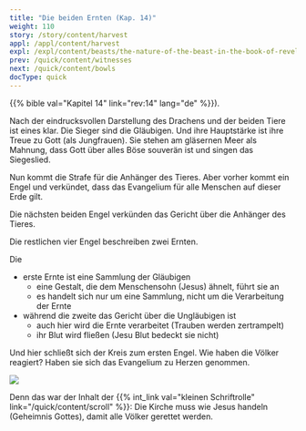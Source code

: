 ```yaml
---
title: "Die beiden Ernten (Kap. 14)"
weight: 110
story: /story/content/harvest
appl: /appl/content/harvest
expl: /expl/content/beasts/the-nature-of-the-beast-in-the-book-of-revelation
prev: /quick/content/witnesses
next: /quick/content/bowls
docType: quick
---
```



{{% bible val="Kapitel 14" link="rev:14" lang="de" %}}).

Nach der eindrucksvollen Darstellung des Drachens und der beiden Tiere ist eines klar. Die Sieger sind die Gläubigen. Und ihre Hauptstärke ist ihre Treue zu Gott (als Jungfrauen). Sie stehen am gläsernen Meer als Mahnung, dass Gott über alles Böse souverän ist und singen das Siegeslied.

Nun kommt die Strafe für die Anhänger des Tieres. Aber vorher kommt ein Engel und verkündet, dass das Evangelium für alle Menschen auf dieser Erde gilt.

Die nächsten beiden Engel verkünden das Gericht über die Anhänger des Tieres. 

Die restlichen vier Engel beschreiben zwei Ernten.

Die 
- erste Ernte ist eine Sammlung der Gläubigen
    - eine Gestalt, die dem Menschensohn (Jesus) ähnelt, führt sie an
    - es handelt sich nur um eine Sammlung, nicht um die Verarbeitung der Ernte
- während die zweite das Gericht über die Ungläubigen ist
    - auch hier wird die Ernte verarbeitet (Trauben werden zertrampelt)
    - ihr Blut wird fließen (Jesu Blut bedeckt sie nicht)

Und hier schließt sich der Kreis zum ersten Engel. Wie haben die Völker reagiert? Haben sie sich das Evangelium zu Herzen genommen.

![](/images/harvest_de.jpg)

Denn das war der Inhalt der {{% int_link val="kleinen Schriftrolle" link="/quick/content/scroll" %}}: Die Kirche muss wie Jesus handeln (Geheimnis Gottes), damit alle Völker gerettet werden.
